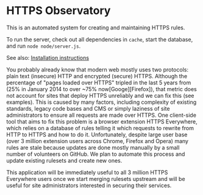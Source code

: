 # HTTPS Observatory

This is an automated system for creating and maintaining HTTPS rules.

To run the server, check out all dependencies in `cache`, start the database, and run `node node/server.js`.

See also:
[Installation instructions](./docs/Setup.md)

You probably already know that modern web mostly uses two protocols: plain text (insecure) HTTP and encrypted (secure) HTTPS. Although the percentage of "pages loaded over HTTPS" tripled in the last 5 years from (25% in January 2014 to over ~75% now[Googe][Firefox]), that metric does not account for sites that deploy HTTPS unreliably and we can fix this (see examples). This is caused by many factors, including complexity of existing standards, legacy code bases and CMS or simply laziness of site administrators to ensure all requests are made over HTTPS. One client-side tool that aims to fix this problem is a browser extension HTTPS Everywhere, which relies on a database of rules telling it which requests to rewrite from HTTP to HTTPS and how to do it. Unfortunately, despite large user base (over 3 million extension users across Chrome, Firefox and Opera) many rules are stale because updates are done mostly manually by a small number of volunteers on GitHub. We plan to automate this process and update existing rulesets and create new ones.

This application will be immediately useful to all 3 million HTTPS Everywhere users once we start merging rulesets upstream and will be useful for site administrators interested in securing their services.
